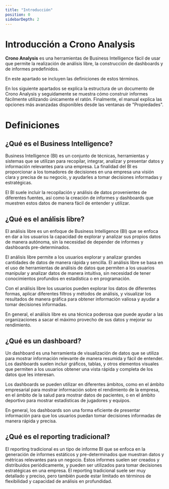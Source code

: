 ```yaml
---
title: "Introducción"
position: 0
sidebarDepth: 2
---
```


# Introducción a Crono Analysis

**Crono Analysis** es una herramientas de Business Intelligence fácil de usar que permite la realización de análisis libre, la construcción de dashboards y de informes predefinidos.

En este apartado se incluyen las definiciones de estos términos. 

En los siguiente apartados se explica la estructura de un documento de Crono Analysis y seguidamente se muestra cómo construir informes fácilmente utilizando únicamente el ratón. Finalmente, el manual explica las opciones más avanzadas disponibles desde las ventanas de "Propiedades".

# Definiciones

## ¿Qué es el Business Intelligence?


Business Intelligence (BI) es un conjunto de técnicas, herramientas y sistemas que se utilizan para recopilar, integrar, analizar y presentar datos y información relevantes para una empresa. La finalidad del BI es proporcionar a los tomadores de decisiones en una empresa una visión clara y precisa de su negocio, y ayudarles a tomar decisiones informadas y estratégicas. 

El BI suele incluir la recopilación y análisis de datos provenientes de diferentes fuentes, así como la creación de informes y dashboards que muestren estos datos de manera fácil de entender y utilizar.

## ¿Qué es el análisis libre?

El análisis libre es un enfoque de Business Intelligence (BI) que se enfoca en dar a los usuarios la capacidad de explorar y analizar sus propios datos de manera autónoma, sin la necesidad de depender de informes y dashboards pre-determinados.

El análisis libre permite a los usuarios explorar y analizar grandes cantidades de datos de manera rápida y sencilla. El análisis libre se basa en el uso de herramientas de análisis de datos que permiten a los usuarios manipular y analizar datos de manera intuitiva, sin necesidad de tener conocimientos profundos en estadística o en programación. 

Con el análisis libre los usuarios pueden explorar los datos de diferentes formas, aplicar diferentes filtros y métodos de análisis, y visualizar los resultados de manera gráfica para obtener información valiosa y ayudar a tomar decisiones informadas. 

En general, el análisis libre es una técnica poderosa que puede ayudar a las organizaciones a sacar el máximo provecho de sus datos y mejorar su rendimiento.

## ¿Qué es un dashboard?

Un dashboard es una herramienta de visualización de datos que se utiliza para mostrar información relevante de manera resumida y fácil de entender. Los dashboards suelen incluir gráficos, tablas, y otros elementos visuales que permiten a los usuarios obtener una vista rápida y completa de los datos que les interesan.

Los dashboards se pueden utilizar en diferentes ámbitos, como en el ámbito empresarial para mostrar información sobre el rendimiento de la empresa, en el ámbito de la salud para mostrar datos de pacientes, o en el ámbito deportivo para mostrar estadísticas de jugadores y equipos. 

En general, los dashboards son una forma eficiente de presentar información para que los usuarios puedan tomar decisiones informadas de manera rápida y precisa.

## ¿Qué es el reporting tradicional?

El reporting tradicional es un tipo de informe BI que se enfoca en la generación de informes estáticos y pre-determinados que muestran datos y métricas relevantes para un negocio. Estos informes suelen ser creados y distribuidos periódicamente, y pueden ser utilizados para tomar decisiones estratégicas en una empresa. El reporting tradicional suele ser muy detallado y preciso, pero también puede estar limitado en términos de flexibilidad y capacidad de análisis en profundidad.
